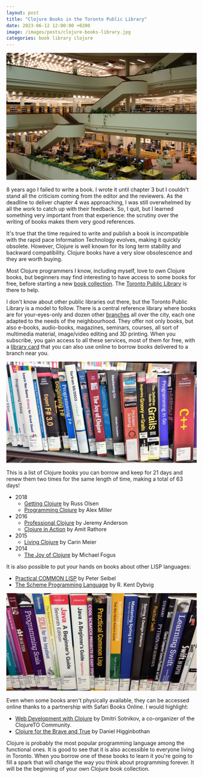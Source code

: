 ```yaml
---
layout: post
title: "Clojure Books in the Toronto Public Library"
date: 2023-06-12 12:00:00 +0200
image: /images/posts/clojure-books-library.jpg
categories: book library clojure
---
```


![(By Raysonho @ Open Grid Scheduler / Grid Engine - Own work, CC0, https://commons.wikimedia.org/w/index.php?curid=12312088)](/images/posts/clojure-books-library.jpg)

8 years ago I failed to write a book. I wrote it until chapter 3 but I couldn't stand all the criticism coming from the editor and the reviewers. As the deadline to deliver chapter 4 was approaching, I was still overwhelmed by all the work to catch up with their feedback. So, I quit, but I learned something very important from that experience: the scrutiny over the writing of books makes them very good references.

<!-- more -->

It's true that the time required to write and publish a book is incompatible with the rapid pace Information Technology evolves, making it quickly obsolete. However, Clojure is well known for its long term stability and backward compatibility. Clojure books have a very slow obsolescence and they are worth buying.

Most Clojure programmers I know, including myself, love to own Clojure books, but beginners may find interesting to have access to some books for free, before starting a new [book collection][clojure-books]. The [Toronto Public Library][library] is there to help.

I don't know about other public libraries out there, but the Toronto Public Library is a model to follow. There is a central reference library where books are for your-eyes-only and dozen other [branches][library-branches] all over the city, each one adapted to the needs of the neighbourhood. They offer not only books, but also e-books, audio-books, magazines, seminars, courses, all sort of multimedia material, image/video editing and 3D printing. When you subscribe, you gain access to all these services, most of them for free, with a [library card][library-card] that you can also use online to borrow books delivered to a branch near you.

![Spotting The Joy of Clojure](/images/posts/clojure-books-library-2.jpg)

This is a list of Clojure books you can borrow and keep for 21 days and renew them two times for the same length of time, making a total of 63 days!

- 2018
  - [Getting Clojure][getting-clojure] by Russ Olsen
  - [Programming Clojure][programming-clojure] by Alex Miller
- 2016
  - [Professional Clojure][professional-clojure] by Jeremy Anderson
  - [Clojure in Action][clojure-in-action] by Amit Rathore
- 2015
  - [Living Clojure][living-clojure] by Carin Meier
- 2014
  - [The Joy of Clojure][the-joy-of-clojure] by Michael Fogus

It is also possible to put your hands on books about other LISP languages:

- [Practical COMMON LISP][common-lisp] by Peter Seibel
- [The Scheme Programming Language][scheme] by R. Kent Dybvig

![Spotting Practical COMMON LISP](/images/posts/clojure-books-library-3.jpg)

Even when some books aren't physically available, they can be accessed online thanks to a partnership with Safari Books Online. I would highlight:

- [Web Development with Clojure][web-dev-clojure] by Dmitri Sotnikov, a co-organizer of the ClojureTO Community.
- [Clojure for the Brave and True][clojure-brave-true] by Daniel Higginbothan

Clojure is probably the most popular programming language among the functional ones. It is good to see that it is also accessible to everyone living in Toronto. When you borrow one of these books to learn it you're going to fill a spark that will change the way you think about programming forever. It will be the beginning of your own Clojure book collection.

[clojure-books]: https://clojure.org/community/books
[clojure-brave-true]: https://www.torontopubliclibrary.ca/detail.jsp?Entt=RDM3364211&R=3364211
[clojure-in-action]: https://www.torontopubliclibrary.ca/detail.jsp?Entt=RDM3395355&R=3395355
[common-lisp]: https://www.torontopubliclibrary.ca/detail.jsp?Entt=RDM3084230&R=3084230
[getting-clojure]: https://www.torontopubliclibrary.ca/detail.jsp?Entt=RDM3729085&R=3729085
[library]: https://www.torontopubliclibrary.ca
[library-branches]: https://www.torontopubliclibrary.ca/branches/
[library-card]: https://www.torontopubliclibrary.ca/using-the-library/your-library-card/
[living-clojure]: https://www.torontopubliclibrary.ca/detail.jsp?Entt=RDM3347529&R=3347529
[professional-clojure]: https://www.torontopubliclibrary.ca/detail.jsp?Entt=RDM3412086&R=3412086
[programming-clojure]: https://www.torontopubliclibrary.ca/detail.jsp?Entt=RDM3697897&R=3697897
[scheme]: https://www.torontopubliclibrary.ca/detail.jsp?Entt=RDM2656949&R=2656949
[the-joy-of-clojure]: https://www.torontopubliclibrary.ca/detail.jsp?Entt=RDM3182884&R=3182884
[web-dev-clojure]: https://www.torontopubliclibrary.ca/detail.jsp?Entt=RDM3475911&R=3475911